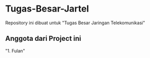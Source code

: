 # Tugas-Besar-Jartel

Repository ini dibuat untuk "Tugas Besar Jaringan Telekomunikasi"

## Anggota dari Project ini
"1. Fulan"
